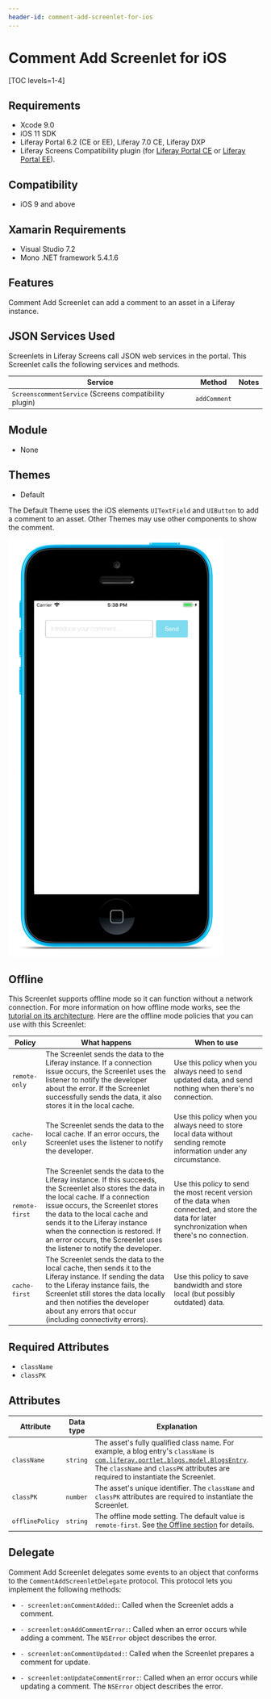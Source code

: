 ```yaml
---
header-id: comment-add-screenlet-for-ios
---
```


# Comment Add Screenlet for iOS

[TOC levels=1-4]

## Requirements

- Xcode 9.0
- iOS 11 SDK
- Liferay Portal 6.2 (CE or EE), Liferay 7.0 CE, Liferay DXP
- Liferay Screens Compatibility plugin (for 
  [Liferay Portal CE](http://www.liferay.com/marketplace/-/mp/application/54365664) 
  or 
  [Liferay Portal EE](http://www.liferay.com/marketplace/-/mp/application/54369726)). 

## Compatibility

- iOS 9 and above

## Xamarin Requirements

- Visual Studio 7.2
- Mono .NET framework 5.4.1.6

## Features

Comment Add Screenlet can add a comment to an asset in a Liferay instance. 

## JSON Services Used

Screenlets in Liferay Screens call JSON web services in the portal. This 
Screenlet calls the following services and methods.

| Service | Method | Notes |
| ------- | ------ | ----- |
| `ScreenscommentService` (Screens compatibility plugin) | `addComment` |  |

## Module

- None

## Themes

- Default

The Default Theme uses the iOS elements `UITextField` and `UIButton` to add a 
comment to an asset. Other Themes may use other components to show the comment.

![Figure 1: Comment Add Screenlet using the Default Theme.](../../images/screens-ios-commentadd.png)

## Offline

This Screenlet supports offline mode so it can function without a network 
connection. For more information on how offline mode works, see the 
[tutorial on its architecture](/docs/6-2/tutorials/-/knowledge_base/t/architecture-of-offline-mode-in-liferay-screens). 
Here are the offline mode policies that you can use with this Screenlet: 

| Policy | What happens | When to use |
|--------|--------------|-------------|
| `remote-only` | The Screenlet sends the data to the Liferay instance. If a connection issue occurs, the Screenlet uses the listener to notify the developer about the error. If the Screenlet successfully sends the data, it also stores it in the local cache. | Use this policy when you always need to send updated data, and send nothing when there's no connection. |
| `cache-only` | The Screenlet sends the data to the local cache. If an error occurs, the Screenlet uses the listener to notify the developer. | Use this policy when you always need to store local data without sending remote information under any circumstance. |
| `remote-first` | The Screenlet sends the data to the Liferay instance. If this succeeds, the Screenlet also stores the data in the local cache. If a connection issue occurs, the Screenlet stores the data to the local cache and sends it to the Liferay instance when the connection is restored. If an error occurs, the Screenlet uses the listener to notify the developer. | Use this policy to send the most recent version of the data when connected, and store the data for later synchronization when there's no connection. |
| `cache-first` | The Screenlet sends the data to the local cache, then sends it to the Liferay instance. If sending the data to the Liferay instance fails, the Screenlet still stores the data locally and then notifies the developer about any errors that occur (including connectivity errors). | Use this policy to save bandwidth and store local (but possibly outdated) data. |

## Required Attributes

- `className`
- `classPK`

## Attributes

| Attribute | Data type | Explanation |
|-----------|-----------|-------------|
| `className` | `string` | The asset's fully qualified class name. For example, a blog entry's `className` is [`com.liferay.portlet.blogs.model.BlogsEntry`](https://docs.liferay.com/portal/6.2/javadocs/com/liferay/portlet/blogs/model/BlogsEntry.html). The `className` and `classPK` attributes are required to instantiate the Screenlet. | 
| `classPK` | `number` | The asset's unique identifier. The `className` and `classPK` attributes are required to instantiate the Screenlet. |
| `offlinePolicy` | `string` | The offline mode setting. The default value is `remote-first`. See [the Offline section](/docs/6-2/reference/-/knowledge_base/r/comment-add-screenlet-for-ios#offline) for details. |

## Delegate

Comment Add Screenlet delegates some events to an object that conforms to the 
`CommentAddScreenletDelegate` protocol. This protocol lets you implement 
the following methods: 

- `- screenlet:onCommentAdded:`: Called when the Screenlet adds a comment. 

- `- screenlet:onAddCommentError:`: Called when an error occurs while adding a 
  comment. The `NSError` object describes the error. 

- `- screenlet:onCommentUpdated:`: Called when the Screenlet prepares a comment 
  for update. 

- `- screenlet:onUpdateCommentError:`: Called when an error occurs while 
  updating a comment. The `NSError` object describes the error. 
